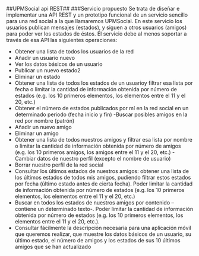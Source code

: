 ##UPMSocial api REST##
###Servicio propuesto
Se trata de diseñar e implementar una API REST y un prototipo funcional de un servicio sencillo para una red social a la que llamaremos UPMSocial. En este servicio los
usuarios publican mensajes (estados), y siguen a otros usuarios (amigos) para poder ver los estados de éstos. El servicio debe al menos soportar a través de esa API las
siguientes operaciones:

- Obtener una lista de todos los usuarios de la red
- Añadir un usuario nuevo
- Ver los datos básicos de un usuario
- Publicar un nuevo estado2
- Eliminar un estado
- Obtener una lista de todos los estados de un usuarioy filtrar esa lista por fecha
o limitar la cantidad de información obtenida por número de estados (e.g. los
10 primeros elementos, los elementos entre el 11 y el 20, etc.)
- Obtener el número de estados publicados por mí en la red social en un
determinado periodo (fecha inicio y fin)
-Buscar posibles amigos en la red por nombre (patrón)
- Añadir un nuevo amigo
- Eliminar un amigo
- Obtener una lista de todos nuestros amigos y filtrar esa lista por nombre o
limitar la cantidad de información obtenida por número de amigos (e.g. los 10
primeros amigos, los amigos entre el 11 y el 20, etc.)
-Cambiar datos de nuestro perfil (excepto el nombre de usuario)
- Borrar nuestro perfil de la red social
- Consultar los últimos estados de nuestros amigos: obtener una lista de los
últimos estados de todos mis amigos, pudiendo filtrar estos estados por fecha (último estado antes de cierta fecha). Poder limitar la cantidad de información obtenida por número de estados (e.g. los 10 primeros elementos, los elementos entre el 11 y el 20, etc.)
- Buscar en todos los estados de nuestros amigos por contenido –contiene un
determinado texto-. Poder limitar la cantidad de información obtenida por
número de estados (e.g. los 10 primeros elementos, los elementos entre el 11 y
el 20, etc.).
- Consultar fácilmente la descripción necesaria para una aplicación móvil que
queremos realizar, que muestre los datos básicos de un usuario, su último
estado, el número de amigos y los estados de sus 10 últimos amigos que se han
actualizado